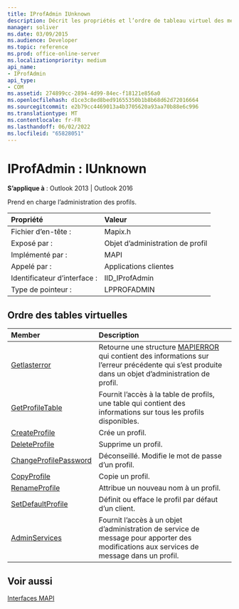 ```yaml
---
title: IProfAdmin IUnknown
description: Décrit les propriétés et l’ordre de tableau virtuel des membres pour IProfAdmin IUnknown, qui prend en charge l’administration des profils.
manager: soliver
ms.date: 03/09/2015
ms.audience: Developer
ms.topic: reference
ms.prod: office-online-server
ms.localizationpriority: medium
api_name:
- IProfAdmin
api_type:
- COM
ms.assetid: 274899cc-2894-4d99-84ec-f18121e856a0
ms.openlocfilehash: d1ce3c8ed8bed91655350b1b8b68d62d72016664
ms.sourcegitcommit: e2b79cc4469013a4b3705620a93aa70b88e6c996
ms.translationtype: MT
ms.contentlocale: fr-FR
ms.lasthandoff: 06/02/2022
ms.locfileid: "65828051"
---
```

# <a name="iprofadmin--iunknown"></a>IProfAdmin : IUnknown

  
  
**S’applique à** : Outlook 2013 | Outlook 2016 
  
Prend en charge l’administration des profils. 
  
|Propriété|Valeur|
|:-----|:-----|
|Fichier d’en-tête :  <br/> |Mapix.h  <br/> |
|Exposé par :  <br/> |Objet d’administration de profil  <br/> |
|Implémenté par :  <br/> |MAPI  <br/> |
|Appelé par :  <br/> |Applications clientes  <br/> |
|Identificateur d’interface :  <br/> |IID_IProfAdmin  <br/> |
|Type de pointeur :  <br/> |LPPROFADMIN  <br/> |
   
## <a name="vtable-order"></a>Ordre des tables virtuelles

|Member|Description|
|:-----|:-----|
|[Getlasterror](iprofadmin-getlasterror.md) <br/> |Retourne une structure [MAPIERROR](mapierror.md) qui contient des informations sur l’erreur précédente qui s’est produite dans un objet d’administration de profil. |
|[GetProfileTable](iprofadmin-getprofiletable.md) <br/> |Fournit l’accès à la table de profils, une table qui contient des informations sur tous les profils disponibles. |
|[CreateProfile](iprofadmin-createprofile.md) <br/> |Crée un profil. |
|[DeleteProfile](iprofadmin-deleteprofile.md) <br/> |Supprime un profil. |
|[ChangeProfilePassword](iprofadmin-changeprofilepassword.md) <br/> |Déconseillé. Modifie le mot de passe d’un profil. |
|[CopyProfile](iprofadmin-copyprofile.md) <br/> |Copie un profil. |
|[RenameProfile](iprofadmin-renameprofile.md) <br/> |Attribue un nouveau nom à un profil. |
|[SetDefaultProfile](iprofadmin-setdefaultprofile.md) <br/> |Définit ou efface le profil par défaut d’un client. |
|[AdminServices](iprofadmin-adminservices.md) <br/> |Fournit l’accès à un objet d’administration de service de message pour apporter des modifications aux services de message dans un profil. |
   
## <a name="see-also"></a>Voir aussi



[Interfaces MAPI](mapi-interfaces.md)


